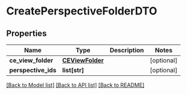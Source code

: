 # CreatePerspectiveFolderDTO

## Properties
Name | Type | Description | Notes
------------ | ------------- | ------------- | -------------
**ce_view_folder** | [**CEViewFolder**](CEViewFolder.md) |  | [optional] 
**perspective_ids** | **list[str]** |  | [optional] 

[[Back to Model list]](../README.md#documentation-for-models) [[Back to API list]](../README.md#documentation-for-api-endpoints) [[Back to README]](../README.md)

